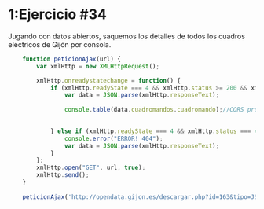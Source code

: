 # 1:Ejercicio #34

Jugando con datos abiertos, saquemos los detalles de todos los cuadros eléctricos de Gijón por consola.

```javascript
    function peticionAjax(url) {
        var xmlHttp = new XMLHttpRequest();

        xmlHttp.onreadystatechange = function() {
            if (xmlHttp.readyState === 4 && xmlHttp.status >= 200 && xmlHttp.status <= 400) {
                var data = JSON.parse(xmlHttp.responseText);
                
                console.table(data.cuadromandos.cuadromando);//CORS problem?
                

            } else if (xmlHttp.readyState === 4 && xmlHttp.status === 404) {
                console.error("ERROR! 404");
                var data = JSON.parse(xmlHttp.responseText);
            }
        };
        xmlHttp.open("GET", url, true);
        xmlHttp.send();
    }
    
    peticionAjax('http://opendata.gijon.es/descargar.php?id=163&tipo=JSON');
```

